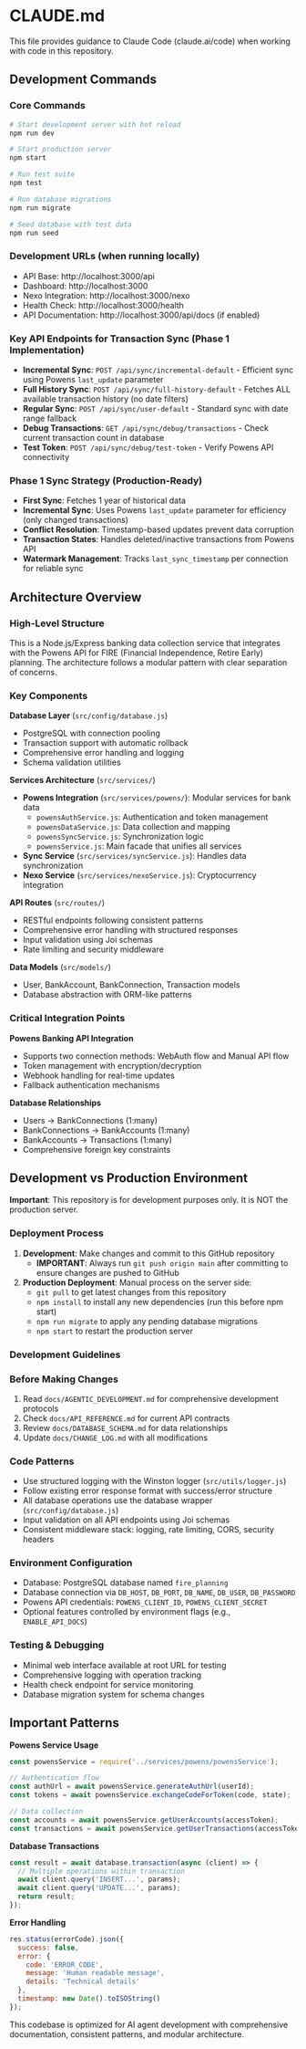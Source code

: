 # CLAUDE.md

This file provides guidance to Claude Code (claude.ai/code) when working with code in this repository.

## Development Commands

### Core Commands
```bash
# Start development server with hot reload
npm run dev

# Start production server
npm start

# Run test suite
npm test

# Run database migrations
npm run migrate

# Seed database with test data
npm run seed
```

### Development URLs (when running locally)
- API Base: http://localhost:3000/api
- Dashboard: http://localhost:3000
- Nexo Integration: http://localhost:3000/nexo
- Health Check: http://localhost:3000/health
- API Documentation: http://localhost:3000/api/docs (if enabled)

### Key API Endpoints for Transaction Sync (Phase 1 Implementation)
- **Incremental Sync**: `POST /api/sync/incremental-default` - Efficient sync using Powens `last_update` parameter
- **Full History Sync**: `POST /api/sync/full-history-default` - Fetches ALL available transaction history (no date filters)
- **Regular Sync**: `POST /api/sync/user-default` - Standard sync with date range fallback
- **Debug Transactions**: `GET /api/sync/debug/transactions` - Check current transaction count in database
- **Test Token**: `POST /api/sync/debug/test-token` - Verify Powens API connectivity

### Phase 1 Sync Strategy (Production-Ready)
- **First Sync**: Fetches 1 year of historical data
- **Incremental Sync**: Uses Powens `last_update` parameter for efficiency (only changed transactions)
- **Conflict Resolution**: Timestamp-based updates prevent data corruption
- **Transaction States**: Handles deleted/inactive transactions from Powens API
- **Watermark Management**: Tracks `last_sync_timestamp` per connection for reliable sync

## Architecture Overview

### High-Level Structure
This is a Node.js/Express banking data collection service that integrates with the Powens API for FIRE (Financial Independence, Retire Early) planning. The architecture follows a modular pattern with clear separation of concerns.

### Key Components

**Database Layer** (`src/config/database.js`)
- PostgreSQL with connection pooling
- Transaction support with automatic rollback
- Comprehensive error handling and logging
- Schema validation utilities

**Services Architecture** (`src/services/`)
- **Powens Integration** (`src/services/powens/`): Modular services for bank data
  - `powensAuthService.js`: Authentication and token management
  - `powensDataService.js`: Data collection and mapping
  - `powensSyncService.js`: Synchronization logic
  - `powensService.js`: Main facade that unifies all services
- **Sync Service** (`src/services/syncService.js`): Handles data synchronization
- **Nexo Service** (`src/services/nexoService.js`): Cryptocurrency integration

**API Routes** (`src/routes/`)
- RESTful endpoints following consistent patterns
- Comprehensive error handling with structured responses
- Input validation using Joi schemas
- Rate limiting and security middleware

**Data Models** (`src/models/`)
- User, BankAccount, BankConnection, Transaction models
- Database abstraction with ORM-like patterns

### Critical Integration Points

**Powens Banking API Integration**
- Supports two connection methods: WebAuth flow and Manual API flow
- Token management with encryption/decryption
- Webhook handling for real-time updates
- Fallback authentication mechanisms

**Database Relationships**
- Users → BankConnections (1:many)
- BankConnections → BankAccounts (1:many)
- BankAccounts → Transactions (1:many)
- Comprehensive foreign key constraints

## Development vs Production Environment

**Important**: This repository is for development purposes only. It is NOT the production server.

### Deployment Process
1. **Development**: Make changes and commit to this GitHub repository
   - **IMPORTANT**: Always run `git push origin main` after committing to ensure changes are pushed to GitHub
2. **Production Deployment**: Manual process on the server side:
   - `git pull` to get latest changes from this repository
   - `npm install` to install any new dependencies (run this before npm start)
   - `npm run migrate` to apply any pending database migrations
   - `npm start` to restart the production server

### Development Guidelines

### Before Making Changes
1. Read `docs/AGENTIC_DEVELOPMENT.md` for comprehensive development protocols
2. Check `docs/API_REFERENCE.md` for current API contracts
3. Review `docs/DATABASE_SCHEMA.md` for data relationships
4. Update `docs/CHANGE_LOG.md` with all modifications

### Code Patterns
- Use structured logging with the Winston logger (`src/utils/logger.js`)
- Follow existing error response format with success/error structure
- All database operations use the database wrapper (`src/config/database.js`)
- Input validation on all API endpoints using Joi schemas
- Consistent middleware stack: logging, rate limiting, CORS, security headers

### Environment Configuration
- Database: PostgreSQL database named `fire_planning`
- Database connection via `DB_HOST`, `DB_PORT`, `DB_NAME`, `DB_USER`, `DB_PASSWORD`
- Powens API credentials: `POWENS_CLIENT_ID`, `POWENS_CLIENT_SECRET`
- Optional features controlled by environment flags (e.g., `ENABLE_API_DOCS`)

### Testing & Debugging
- Minimal web interface available at root URL for testing
- Comprehensive logging with operation tracking
- Health check endpoint for service monitoring
- Database migration system for schema changes

## Important Patterns

**Powens Service Usage**
```javascript
const powensService = require('../services/powens/powensService');

// Authentication flow
const authUrl = await powensService.generateAuthUrl(userId);
const tokens = await powensService.exchangeCodeForToken(code, state);

// Data collection
const accounts = await powensService.getUserAccounts(accessToken);
const transactions = await powensService.getUserTransactions(accessToken);
```

**Database Transactions**
```javascript
const result = await database.transaction(async (client) => {
  // Multiple operations within transaction
  await client.query('INSERT...', params);
  await client.query('UPDATE...', params);
  return result;
});
```

**Error Handling**
```javascript
res.status(errorCode).json({
  success: false,
  error: {
    code: 'ERROR_CODE',
    message: 'Human readable message',
    details: 'Technical details'
  },
  timestamp: new Date().toISOString()
});
```

This codebase is optimized for AI agent development with comprehensive documentation, consistent patterns, and modular architecture.